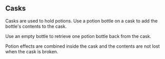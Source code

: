 ## Casks

Casks are used to hold potions. Use a potion bottle on a cask to add the bottle's contents to the cask.

Use an empty bottle to retrieve one potion bottle back from the cask.

Potion effects are combined inside the cask and the contents are not lost when the cask is broken.